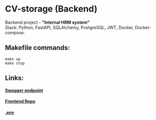 # CV-storage (Backend)
Backend project  -  **"Internal HRM system"** <br /> 
Stack: Python, FastAPI, SQLAlchemy, PostgreSQL, JWT, Docker, Docker-compose.

## Makefile commands:
`make up`<br /> 
`make stop`<br /> 

## Links:
#### [Swagger endpoint](http://127.0.0.1:8000/docs) 
#### [Frontend Repo](https://github.com/l1st1k/InIS-CourseWork) 
#### [.env](https://github.com/l1st1k/CV-storage/blob/master/src/.env-example) 
